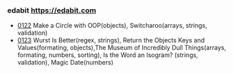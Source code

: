 ### edabit https://edabit.com

+ [0122](./0122.md) Make a Circle with OOP(objects), Switcharoo(arrays, strings, validation)
+ [0123](./0123.md) Wurst Is Better(regex, strings), Return the Objects Keys and Values(formating, objects),The Museum of Incredibly Dull Things(arrays, formating, numbers, sorting),  Is the Word an Isogram? (strings, validation), Magic Date(numbers)
